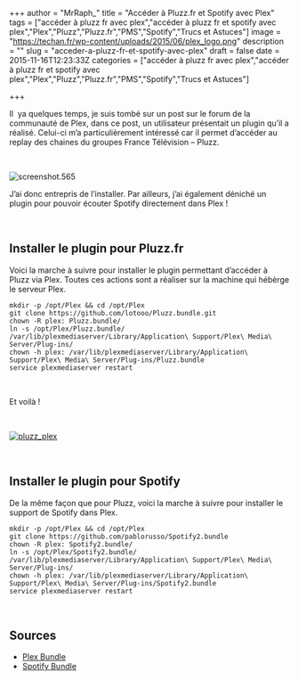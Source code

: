 +++
author = "MrRaph_"
title = "Accéder à Pluzz.fr et Spotify avec Plex"
tags = ["accéder à pluzz fr avec plex","accéder à pluzz fr et spotify avec plex","Plex","Pluzz","Pluzz.fr","PMS","Spotify","Trucs et Astuces"]
image = "https://techan.fr/wp-content/uploads/2015/06/plex_logo.png"
description = ""
slug = "acceder-a-pluzz-fr-et-spotify-avec-plex"
draft = false
date = 2015-11-16T12:23:33Z
categories = ["accéder à pluzz fr avec plex","accéder à pluzz fr et spotify avec plex","Plex","Pluzz","Pluzz.fr","PMS","Spotify","Trucs et Astuces"]

+++


Il  ya quelques temps, je suis tombé sur un post sur le forum de la communauté de Plex, dans ce post, un utilisateur présentait un plugin qu’il a réalisé. Celui-ci m’a particulièrement intéressé car il permet d’accéder au replay des chaines du groupes France Télévision – Pluzz.

 

![screenshot.565](https://techan.fr/wp-content/uploads/2015/06/screenshot.565.jpg)

J’ai donc entrepris de l’installer. Par ailleurs, j’ai également déniché un plugin pour pouvoir écouter Spotify directement dans Plex !

 


## Installer le plugin pour Pluzz.fr

Voici la marche à suivre pour installer le plugin permettant d’accéder à Pluzz via Plex. Toutes ces actions sont a réaliser sur la machine qui hébèrge le serveur Plex.

    mkdir -p /opt/Plex && cd /opt/Plex
    git clone https://github.com/lotooo/Pluzz.bundle.git
    chown -R plex: Pluzz.bundle/
    ln -s /opt/Plex/Pluzz.bundle/ /var/lib/plexmediaserver/Library/Application\ Support/Plex\ Media\ Server/Plug-ins/
    chown -h plex: /var/lib/plexmediaserver/Library/Application\ Support/Plex\ Media\ Server/Plug-ins/Pluzz.bundle
    service plexmediaserver restart

 

Et voilà !

 

[![pluzz_plex](https://techan.fr/wp-content/uploads/2015/06/pluzz_plex.jpg)](https://techan.fr/wp-content/uploads/2015/06/pluzz_plex.jpg)

 


## Installer le plugin pour Spotify

De la même façon que pour Pluzz, voici la marche à suivre pour installer le support de Spotify dans Plex.

    mkdir -p /opt/Plex && cd /opt/Plex
    git clone https://github.com/pablorusso/Spotify2.bundle
    chown -R plex: Spotify2.bundle/
    ln -s /opt/Plex/Spotify2.bundle/ /var/lib/plexmediaserver/Library/Application\ Support/Plex\ Media\ Server/Plug-ins/
    chown -h plex: /var/lib/plexmediaserver/Library/Application\ Support/Plex\ Media\ Server/Plug-ins/Spotify2.bundle 
    service plexmediaserver restart

 


## Sources

- [Plex Bundle](https://github.com/lotooo/Pluzz.bundle)
- [Spotify Bundle](https://iterando.wordpress.com/2014/06/11/listen-spotify-with-chromecast-and-dlna-using-plex/)

 


